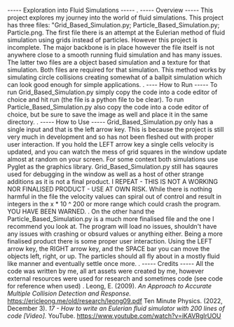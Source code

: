 ----- Exploration into Fluid Simulations -----
.
----- Overview -----
This project explores my journey into the world of fluid simulations. This project has three files: "Grid_Based_Simulation.py; Particle_Based_Simulation.py; Particle.png.
The first file there is an attempt at the Eulerian method of fluid simulation using grids instead of particles. However this project is incomplete.
The major backbone is in place however the file itself is not anywhere close to a smooth running fluid simulation and has many issues.
The latter two files are a object based simulation and a texture for that simulation. Both files are required for that simulation. This method works by simulating
circle collisions creating somewhat of a ballpit simulation which can look good enough for simple applications.
.
---- How to Run -----
To run Grid_Based_Simulation.py simply copy the code into a code editor of choice and hit run (the file is a python file to be clear).
To run Particle_Based_Simulation.py also copy the code into a code editor of choice, but be sure to save the image as well and place it in the same directory.
.
----- How to Use -----
Grid_Based_Simulation.py only has a single input and that is the left arrow key. This is because the project is still very much in development and so has not been fleshed out
with proper user interaction. If you hold the LEFT arrow key a single cells velocity is updated, and you can watch the mess of grid squares in the window update almost at random
on your screen. For some context both simulations use Pyglet as the graphics library. Grid_Based_Simulation.py still has sqaures used for debugging in the window as well as a host
of other strange additions as it is not a final product. I REPEAT - THIS IS NOT A WORKING NOR FINALISED PRODUCT - USE AT OWN RISK. While there is nothing harmful in the file the
velocity values can spiral out of control and result in integers in the x * 10 ^ 200 or more range which could crash the program. YOU HAVE BEEN WARNED.
.
On the other hand the Particle_Based_Simulation.py is a much more finalised file and the one I recommend you look at. The program will load no issues, shouldn't have any issues with
crashing or obsurd values or anything either. Being a more finalised product there is some proper user interaction. Using the LEFT arrow key, the RIGHT arrow key, and the SPACE bar
you can move the objects left, right, or up. The particles should all fly about in a mostly fluid like manner and eventually settle once more.
.
----- Credits -----
All the code was written by me, all art assets were created by me, however external resources were used for research and sometimes code (see code for reference when used)
.
Leong, E. (2009). _An Approach to Accurate Multiple Collision Detection and Response._ https://ericleong.me/old/research/leong09.pdf
Ten Minute Physics. (2022, December 3). _17 - How to write an Eulerian fluid simulator with 200 lines of code [Video]._ YouTube. https://www.youtube.com/watch?v=iKAVRgIrUOU
